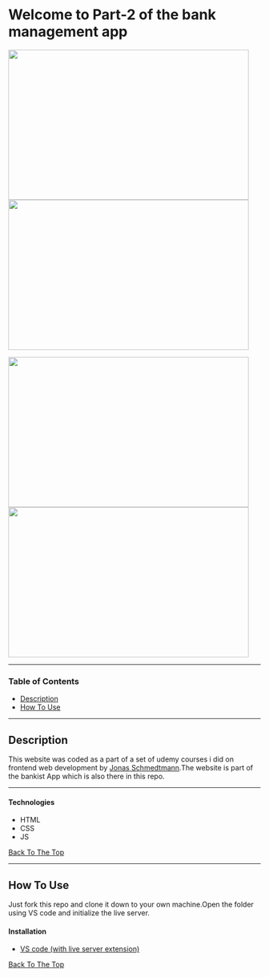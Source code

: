 # Welcome to Part-2 of the bank management app

<p float="left">
<img src="https://user-images.githubusercontent.com/85004364/125160842-d46d1b00-e19c-11eb-8ee6-76b53f08d33c.png"  width="480" height="300">
<img src="https://user-images.githubusercontent.com/85004364/125160843-d59e4800-e19c-11eb-87a3-24ba90558b13.png"  width="480" height="300">
</p>
<p float="left">
<img src="https://user-images.githubusercontent.com/85004364/125160844-d59e4800-e19c-11eb-9fce-1b071c15d31a.png"  width="480" height="300">
<img src="https://user-images.githubusercontent.com/85004364/125160845-d636de80-e19c-11eb-97df-a5bd0e9a0c8c.png"  width="480" height="300">
</p>

---

### Table of Contents

- [Description](#description)
- [How To Use](#how-to-use)

---

## Description
This website was coded as a part of a set of udemy courses i did on frontend web development by [Jonas Schmedtmann](https://www.udemy.com/user/jonasschmedtmann/).The website is part of the bankist App which is also there in this repo. 

---

#### Technologies

- HTML
- CSS
- JS

[Back To The Top](#Welcome-to-Part-2-of-the-bank-management-app)

---

## How To Use
Just fork this repo and clone it down to your own machine.Open the folder using VS code and initialize the live server.

#### Installation
- [VS code (with live server extension)](https://marketplace.visualstudio.com/items?itemName=ritwickdey.LiveServer)

[Back To The Top](#Welcome-to-Part-2-of-the-bank-management-app)
